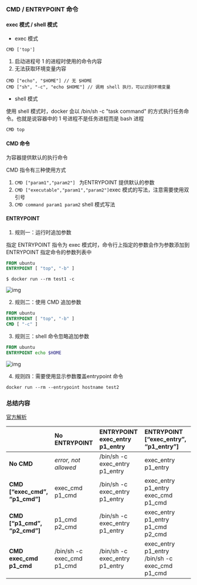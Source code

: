 ### CMD / ENTRYPOINT 命令

#### exec 模式 / shell 模式

- exec 模式

```docker
CMD ['top']
```

1. 启动进程号 1 的进程时使用的命令内容
2. 无法获取环境变量内容

```dock
CMD ["echo", "$HOME"] // 无 $HOME
CMD ["sh", "-c", "echo $HOME"] // 调用 shell 执行，可以识别环境变量
```

- shell 模式

使用 shell 模式时，docker 会以 /bin/sh -c "task command" 的方式执行任务命令。也就是说容器中的 1 号进程不是任务进程而是 bash 进程

```dock
CMD top
```

#### CMD 命令

为容器提供默认的执行命令

CMD 指令有三种使用方式

1. `CMD ["param1","param2"] ` 为ENTRYPOINT 提供默认的参数
2. `CMD ["executable","param1","param2"]`exec 模式的写法，注意需要使用双引号
3. `CMD command param1 param2` shell 模式写法

#### ENTRYPOINT

1. 规则一：运行时追加参数

指定 ENTRYPOINT 指令为 exec 模式时，命令行上指定的参数会作为参数添加到 ENTRYPOINT 指定命令的参数列表中

```dockerfile
FROM ubuntu
ENTRYPOINT [ "top", "-b" ]
```

```shell
$ docker run --rm test1 -c
```

![img](https://images2018.cnblogs.com/blog/952033/201802/952033-20180223131125462-1226384921.png)

2. 规则二：使用 CMD 追加参数

```dockerfile
FROM ubuntu
ENTRYPOINT [ "top", "-b" ]
CMD [ "-c" ]
```

3. 规则三：shell 命令忽略追加参数

```dockerfile
FROM ubuntu
ENTRYPOINT echo $HOME 
```

![img](https://images2018.cnblogs.com/blog/952033/201802/952033-20180223131407554-1561884995.png)

4. 规则四：需要使用显示参数覆盖entrypoint 命令

```shell
docker run --rm --entrypoint hostname test2
```

### 总结内容

[官方解析](https://docs.docker.com/engine/reference/builder/#understand-how-cmd-and-entrypoint-interact)

|                                | No ENTRYPOINT              | ENTRYPOINT exec_entry p1_entry | ENTRYPOINT [“exec_entry”, “p1_entry”]          |
| :----------------------------- | :------------------------- | :----------------------------- | :--------------------------------------------- |
| **No CMD**                     | *error, not allowed*       | /bin/sh -c exec_entry p1_entry | exec_entry p1_entry                            |
| **CMD [“exec_cmd”, “p1_cmd”]** | exec_cmd p1_cmd            | /bin/sh -c exec_entry p1_entry | exec_entry p1_entry exec_cmd p1_cmd            |
| **CMD [“p1_cmd”, “p2_cmd”]**   | p1_cmd p2_cmd              | /bin/sh -c exec_entry p1_entry | exec_entry p1_entry p1_cmd p2_cmd              |
| **CMD exec_cmd p1_cmd**        | /bin/sh -c exec_cmd p1_cmd | /bin/sh -c exec_entry p1_entry | exec_entry p1_entry /bin/sh -c exec_cmd p1_cmd |